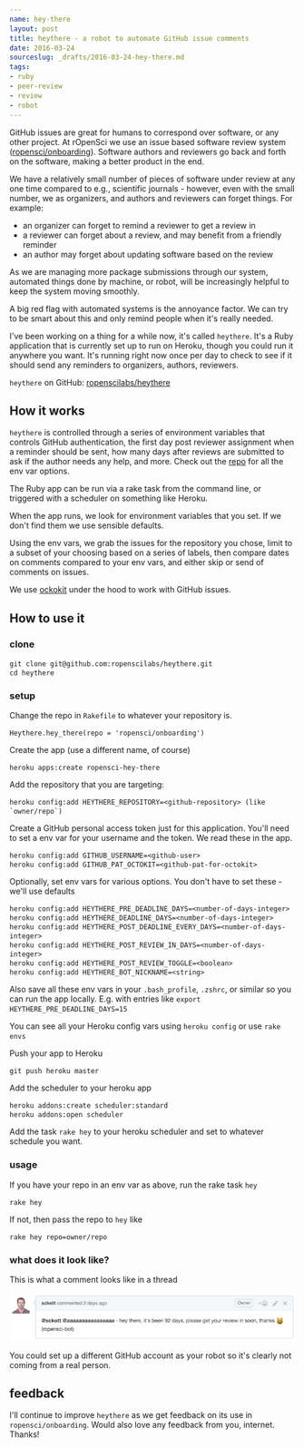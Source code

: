 ```yaml
---
name: hey-there
layout: post
title: heythere - a robot to automate GitHub issue comments
date: 2016-03-24
sourceslug: _drafts/2016-03-24-hey-there.md
tags:
- ruby
- peer-review
- review
- robot
---
```


GitHub issues are great for humans to correspond over software, or any other project. At rOpenSci we use an issue based software review system ([ropensci/onboarding](https://github.com/ropensci/onboarding)). Software authors and reviewers go back and forth on the software, making a better product in the end.

We have a relatively small number of pieces of software under review at any one time compared to e.g., scientific journals - however, even with the small number, we as organizers, and authors and reviewers can forget things. For example:

* an organizer can forget to remind a reviewer to get a review in
* a reviewer can forget about a review, and may benefit from a friendly reminder
* an author may forget about updating software based on the review

As we are managing more package submissions through our system, automated things done by machine, or robot, will be increasingly helpful to keep the system moving smoothly.

A big red flag with automated systems is the annoyance factor. We can try to be smart about this and only remind people when it's really needed.

I've been working on a thing for a while now, it's called `heythere`. It's a Ruby application that is currently set up to run on Heroku, though you could run it anywhere you want. It's running right now once per day to check to see if it should send any reminders to organizers, authors, reviewers.

`heythere` on GitHub: [ropenscilabs/heythere][ht]

## How it works

`heythere` is controlled through a series of environment variables that controls GitHub authentication, the first day post reviewer assignment when a reminder should be sent, how many days after reviews are submitted to ask if the author needs any help, and more. Check out the [repo][ht] for all the env var options.

The Ruby app can be run via a rake task from the command line, or triggered with a scheduler on something like Heroku.

When the app runs, we look for environment variables that you set. If we don't find them we use sensible defaults.

Using the env vars, we grab the issues for the repository you chose, limit to a subset of your choosing based on a series of labels, then compare dates on comments compared to your env vars, and either skip or send of comments on issues.

We use [ockokit](https://github.com/octokit/octokit.rb) under the hood to work with GitHub issues.

## How to use it

### clone

```
git clone git@github.com:ropenscilabs/heythere.git
cd heythere
```

### setup

Change the repo in `Rakefile` to whatever your repository is.

```
Heythere.hey_there(repo = 'ropensci/onboarding')
```

Create the app (use a different name, of course)

```
heroku apps:create ropensci-hey-there
```

Add the repository that you are targeting:

```
heroku config:add HEYTHERE_REPOSITORY=<github-repository> (like `owner/repo`)
```

Create a GitHub personal access token just for this application. You'll need to set a env var for your username and the token. We read these in the app.

```
heroku config:add GITHUB_USERNAME=<github-user>
heroku config:add GITHUB_PAT_OCTOKIT=<github-pat-for-octokit>
```

Optionally, set env vars for various options. You don't have to set these - we'll use defaults

```
heroku config:add HEYTHERE_PRE_DEADLINE_DAYS=<number-of-days-integer>
heroku config:add HEYTHERE_DEADLINE_DAYS=<number-of-days-integer>
heroku config:add HEYTHERE_POST_DEADLINE_EVERY_DAYS=<number-of-days-integer>
heroku config:add HEYTHERE_POST_REVIEW_IN_DAYS=<number-of-days-integer>
heroku config:add HEYTHERE_POST_REVIEW_TOGGLE=<boolean>
heroku config:add HEYTHERE_BOT_NICKNAME=<string>
```

Also save all these env vars in your `.bash_profile`, `.zshrc`, or similar so you can run the app locally. E.g. with entries like `export HEYTHERE_PRE_DEADLINE_DAYS=15`

You can see all your Heroku config vars using `heroku config` or use `rake envs`

Push your app to Heroku

```
git push heroku master
```

Add the scheduler to your heroku app

```
heroku addons:create scheduler:standard
heroku addons:open scheduler
```

Add the task ```rake hey``` to your heroku scheduler and set to whatever schedule you want.


### usage

If you have your repo in an env var as above, run the rake task `hey`

```
rake hey
```

If not, then pass the repo to `hey` like

```
rake hey repo=owner/repo
```

### what does it look like?

This is what a comment looks like in a thread

![assertr_img](/public/img/2016-03-24-hey-there/testhey.png)

You could set up a different GitHub account as your robot so it's clearly not coming from a real person.


## feedback

I'll continue to improve `heythere` as we get feedback on its use in `ropensci/onboarding`. Would also love any feedback from you, internet. Thanks!

[ht]: https://github.com/ropenscilabs/heythere

